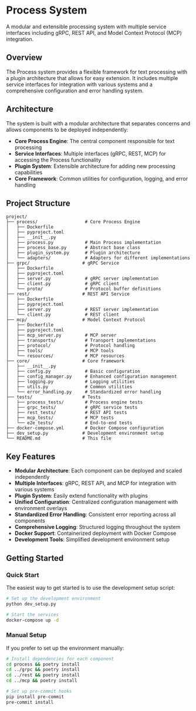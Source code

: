 # Process System

A modular and extensible processing system with multiple service interfaces including gRPC, REST API, and Model Context Protocol (MCP) integration.

## Overview

The Process system provides a flexible framework for text processing with a plugin architecture that allows for easy extension. It includes multiple service interfaces for integration with various systems and a comprehensive configuration and error handling system.

## Architecture

The system is built with a modular architecture that separates concerns and allows components to be deployed independently:

- **Core Process Engine**: The central component responsible for text processing
- **Service Interfaces**: Multiple interfaces (gRPC, REST, MCP) for accessing the Process functionality
- **Plugin System**: Extensible architecture for adding new processing capabilities
- **Core Framework**: Common utilities for configuration, logging, and error handling

## Project Structure

```
project/
├── process/                  # Core Process Engine
│   ├── Dockerfile
│   ├── pyproject.toml
│   ├── __init__.py
│   ├── process.py            # Main Process implementation
│   ├── process_base.py       # Abstract base class
│   ├── plugin_system.py      # Plugin architecture
│   └── adapters/             # Adapters for different implementations
├── grpc/                    # gRPC Service
│   ├── Dockerfile
│   ├── pyproject.toml
│   ├── server.py             # gRPC server implementation
│   ├── client.py             # gRPC client
│   └── proto/                # Protocol buffer definitions
├── rest/                    # REST API Service
│   ├── Dockerfile
│   ├── pyproject.toml
│   ├── server.py             # REST server implementation
│   └── client.py             # REST client
├── mcp/                     # Model Context Protocol
│   ├── Dockerfile
│   ├── pyproject.toml
│   ├── mcp_server.py         # MCP server
│   ├── transports/           # Transport implementations
│   ├── protocol/             # Protocol handling
│   ├── tools/                # MCP tools
│   └── resources/            # MCP resources
├── core/                    # Core framework
│   ├── __init__.py
│   ├── config.py             # Basic configuration
│   ├── config_manager.py     # Enhanced configuration management
│   ├── logging.py            # Logging utilities
│   ├── utils.py              # Common utilities
│   └── error_handling.py     # Standardized error handling
├── tests/                   # Tests
│   ├── process_tests/        # Process engine tests
│   ├── grpc_tests/           # gRPC service tests
│   ├── rest_tests/           # REST API tests
│   ├── mcp_tests/            # MCP tests
│   └── e2e_tests/            # End-to-end tests
├── docker-compose.yml        # Docker Compose configuration
├── dev_setup.py             # Development environment setup
└── README.md                # This file
```

## Key Features

- **Modular Architecture**: Each component can be deployed and scaled independently
- **Multiple Interfaces**: gRPC, REST API, and MCP for integration with various systems
- **Plugin System**: Easily extend functionality with plugins
- **Unified Configuration**: Centralized configuration management with environment overlays
- **Standardized Error Handling**: Consistent error reporting across all components
- **Comprehensive Logging**: Structured logging throughout the system
- **Docker Support**: Containerized deployment with Docker Compose
- **Development Tools**: Simplified development environment setup

## Getting Started

### Quick Start

The easiest way to get started is to use the development setup script:

```bash
# Set up the development environment
python dev_setup.py

# Start the services
docker-compose up -d
```

### Manual Setup

If you prefer to set up the environment manually:

```bash
# Install dependencies for each component
cd process && poetry install
cd ../grpc && poetry install
cd ../rest && poetry install
cd ../mcp && poetry install

# Set up pre-commit hooks
pip install pre-commit
pre-commit install